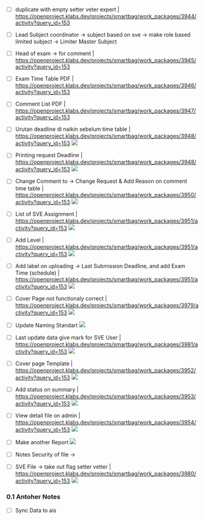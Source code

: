 - [ ] duplicate with empty setter veter expert | https://openproject.klabs.dev/projects/smartbag/work_packages/3944/activity?query_id=153
- [ ] Lead Subject coordinator → subject based on sve → make role based limited subject → Limiter Master Subject
- [ ] Head of exam → for comment | https://openproject.klabs.dev/projects/smartbag/work_packages/3945/activity?query_id=153
- [ ] Exam Time Table PDF | https://openproject.klabs.dev/projects/smartbag/work_packages/3946/activity?query_id=153
- [ ] Comment List PDF | https://openproject.klabs.dev/projects/smartbag/work_packages/3947/activity?query_id=153
- [ ] Urutan deadline di naikin sebelum time table | https://openproject.klabs.dev/projects/smartbag/work_packages/3948/activity?query_id=153
    ![](https://i.imgur.com/0PQi7X5.png)

- [ ] Printing request Deadline | https://openproject.klabs.dev/projects/smartbag/work_packages/3948/activity?query_id=153
    ![](https://i.imgur.com/vosPc5c.png)
- [ ] Change Comment to → Change Request & Add Reason on comment time table | https://openproject.klabs.dev/projects/smartbag/work_packages/3950/activity?query_id=153
    ![](https://i.imgur.com/r4tDXfG.png)

- [ ] List of SVE Assignment | https://openproject.klabs.dev/projects/smartbag/work_packages/3951/activity?query_id=153
    ![](https://i.imgur.com/rR3Yk4Z.png)

- [ ] Add Level | https://openproject.klabs.dev/projects/smartbag/work_packages/3951/activity?query_id=153
    ![](https://i.imgur.com/B2uzgWs.png)

- [ ] Add label on uploading → Last Submission Deadline, and add Exam Time (schedule) | https://openproject.klabs.dev/projects/smartbag/work_packages/3951/activity?query_id=153
    ![](https://i.imgur.com/RtyLSvC.png)

- [ ] Cover Page not functionaly correct | https://openproject.klabs.dev/projects/smartbag/work_packages/3979/activity?query_id=153
    ![](https://i.imgur.com/2bjrMnM.png)

- [ ] Update Naming Standart
    ![](https://i.imgur.com/wRWfjpV.png)

- [ ] Last update data give mark for SVE User | https://openproject.klabs.dev/projects/smartbag/work_packages/3981/activity?query_id=153
    ![](https://i.imgur.com/r1nJuVA.png)

- [ ] Cover page Template | https://openproject.klabs.dev/projects/smartbag/work_packages/3952/activity?query_id=153
    ![](https://i.imgur.com/MtXlBEg.png)
- [ ] Add status on summary | https://openproject.klabs.dev/projects/smartbag/work_packages/3953/activity?query_id=153
    ![](https://i.imgur.com/XrBHnU6.png)
- [ ] View detail file on admin | https://openproject.klabs.dev/projects/smartbag/work_packages/3954/activity?query_id=153
    ![](https://i.imgur.com/sGsFMLs.png)

- [ ] Make another Report
    ![](https://i.imgur.com/FM6XnUv.png)

- [ ] Notes Security of file → 
- [ ] SVE File → take out flag setter vetter | https://openproject.klabs.dev/projects/smartbag/work_packages/3980/activity?query_id=153
    ![](https://i.imgur.com/63DR5RA.png)



### 0.1 Antoher Notes
- [ ] Sync Data to ais




